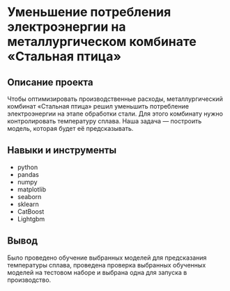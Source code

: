 # Уменьшение потребления электроэнергии на металлургическом комбинате «Стальная птица»
## Описание проекта
Чтобы оптимизировать производственные расходы, металлургический комбинат «Стальная птица» решил уменьшить потребление электроэнергии на этапе обработки стали. Для этого комбинату нужно контролировать температуру сплава.
Наша задача — построить модель, которая будет её предсказывать.

## Навыки и инструменты
- python
- pandas
- numpy
- matplotlib
- seaborn
- sklearn
- CatBoost
- Lightgbm

## Вывод
Было проведено обучение выбранных моделей для предсказания температуры сплава, проведена проверка выбранных обученных моделей на тестовом наборе и выбрана одна для запуска в производство.
